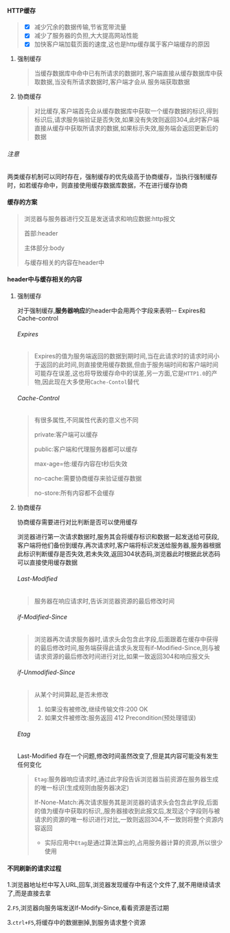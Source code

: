 #### HTTP缓存

> - [x] 减少冗余的数据传输,节省宽带流量
> - [x] 减少了服务器的负担,大大提高网站性能
> - [x] 加快客户端加载页面的速度,这也是http缓存属于客户端缓存的原因

1. 强制缓存

   > 当缓存数据库中命中已有所请求的数据时,客户端直接从缓存数据库中获取数据,当没有所请求数据时,客户端才会从 服务端获取数据

2. 协商缓存

   > 对比缓存,客户端首先会从缓存数据库中获取一个缓存数据的标识,得到标识后,请求服务端验证是否失效,如果没有失效则返回304,此时客户端直接从缓存中获取所请求的数据,如果标示失效,服务端会返回更新后的数据

###### 注意

两类缓存机制可以同时存在，强制缓存的优先级高于协商缓存，当执行强制缓存时，如若缓存命中，则直接使用缓存数据库数据，不在进行缓存协商

#### 缓存的方案

> 浏览器与服务器进行交互是发送请求和响应数据:http报文
>
> 首部:header
>
> 主体部分:body
>
> 与缓存相关的内容在header中

#### header中与缓存相关的内容

1. 强制缓存

   对于强制缓存,**服务器响应**的header中会用两个字段来表明-- Expires和Cache-control

   ###### Expires

   > Expires的值为服务端返回的数据到期时间,当在此请求时的请求时间小于返回的此时间,则直接使用缓存数据,但由于服务端时间和客户端时间可能存在误差,这也将导致缓存命中的误差,另一方面,它是`HTTP1.0`的产物,因此现在大多使用`Cache-Contol`替代

   ###### Cache-Control

   > 有很多属性,不同属性代表的意义也不同
   >
   > private:客户端可以缓存
   >
   > public:客户端和代理服务器都可以缓存
   >
   > max-age=他:缓存内容在t秒后失效
   >
   > no-cache:需要协商缓存来验证缓存数据
   >
   > no-store:所有内容都不会缓存

2. 协商缓存

   协商缓存需要进行对比判断是否可以使用缓存

   浏览器进行第一次请求数据时,服务其会将缓存标识和数据一起发送给可获段,客户端将他们备份到缓存,再次请求时,客户端将标识发送给服务器,服务器根据此标识判断缓存是否失效,若未失效,返回304状态码,浏览器此时根据此状态码可以直接使用缓存数据

   ###### Last-Modified

   > 服务器在响应请求时,告诉浏览器资源的最后修改时间

   ###### if-Modified-Since

   > 浏览器再次请求服务器时,请求头会包含此字段,后面跟着在缓存中获得的最后修改时间,服务端获得此请求头发现有if-Modified-Since,则与被请求资源的最后修改时间进行对比,如果一致返回304和响应报文头

   ###### if-Unmodified-Since

   > 从某个时间算起,是否未修改
   >
   > 1. 如果没有被修改,继续传输文件:200 OK
   > 2. 如果文件被修改:服务返回 412 Precondition(预处理错误)

   ###### Etag

   Last-Modified 存在一个问题,修改时间虽然改变了,但是其内容可能没有发生任何变化

   > `Etag`:服务器响应请求时,通过此字段告诉浏览器当前资源在服务器生成的唯一标识(生成规则由服务器决定)
   >
   > If-None-Match:再次请求服务其是浏览器的请求头会包含此字段,后面的值为缓存中获取的标识,,服务器接收到此报文后,发现这个字段则与被请求的资源的唯一标识进行对比,一致则返回304,不一致则将整个资源内容返回
   >
   > - 实际应用中`Etag`是通过算法算出的,占用服务器计算的资源,所以很少使用

#### 不同刷新的请求过程

1.浏览器地址栏中写入URL,回车,浏览器发现缓存中有这个文件了,就不用继续请求了,而是直接去拿

2.`F5`,浏览器向服务端发送If-Modify-Since,看看资源是否过期

3.`ctrl+F5`,将缓存中的数据删掉,到服务请求整个资源